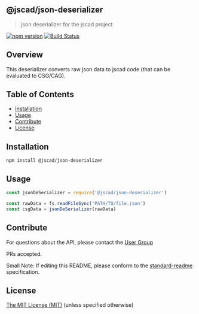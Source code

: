 ## @jscad/json-deserializer

> json deserializer for the jscad project

[![npm version](https://badge.fury.io/js/%40jscad%2Fjson-deserializer.svg)](https://badge.fury.io/js/%40jscad%2Fjson-deserializer)
[![Build Status](https://travis-ci.org/jscad/io.svg)](https://travis-ci.org/jscad/json-deserializer)

## Overview

This deserializer converts raw json data to jscad code (that can be evaluated to CSG/CAG).

## Table of Contents

- [Installation](#installation)
- [Usage](#usage)
- [Contribute](#contribute)
- [License](#license)


## Installation

```
npm install @jscad/json-deserializer
```

## Usage


```javascript
const jsonDeSerializer = require('@jscad/json-deserializer')

const rawData = fs.readFileSync('PATH/TO/file.json')
const csgData = jsonDeSerializer(rawData)

```


## Contribute

For questions about the API, please contact the [User Group](https://plus.google.com/communities/114958480887231067224)

PRs accepted.

Small Note: If editing this README, please conform to the [standard-readme](https://github.com/RichardLitt/standard-readme) specification.


## License

[The MIT License (MIT)](./LICENSE)
(unless specified otherwise)

